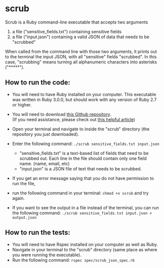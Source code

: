 # scrub



Scrub is a Ruby command-line executable that accepts two arguments
  1) a file ("sensitive_fields.txt") containing sensitive fields
  2) a file ("input.json") containing a valid JSON of data that needs to be "scrubbed"
  
When called from the command line with those two arguments, it prints out to the terminal the input JSON, with all "sensitive" fields "scrubbed".  In this case, "scrubbing" means turning all alphanumeric characters into asterisks ("*****").

## How to run the code:

 - You will need to have Ruby installed on your computer.  This executable was written in Ruby 3.0.0, but should work with any version of Ruby 2.7 or higher.

 - You will need to download [this Github repository](https://github.com/Janell-Huyck/scrub).  
   (If you need assistance, please check out [this helpful article](https://blog.hubspot.com/website/download-from-github))
 - Open your terminal and navigate to inside the "scrub" directory (the repository you just downloaded).
 - Enter the following command:
   `./scrub sensitive_fields.txt input.json`

   - "sensitive_fields.txt" is a text-based list of fields that need to be scrubbed out.  Each line in the file should contain only one field name. (name, email, etc)
   - "input.json" is a JSON file of text that needs to be scrubbed.
 - If you get an error message saying that you do not have permission to run the file, 
 - run the following command in your terminal: `chmod +x scrub` and try again.
 - If you want to see the output in a file instead of the terminal, you can run the following command:
   `./scrub sensitive_fields.txt input.json > output.json`

## How to run the tests:
    
 - You will need to have Rspec installed on your computer as well as Ruby.
 - Navigate in your terminal to the "scrub" directory (same place as where you were running the executable).
 - Run the following command: `rspec spec/scrub_json_spec.rb`



